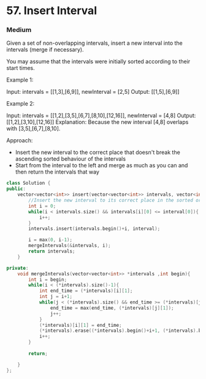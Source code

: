 # 57. Insert Interval
### Medium

Given a set of non-overlapping intervals, insert a new interval into the intervals (merge if necessary).

You may assume that the intervals were initially sorted according to their start times.

 

Example 1:

Input: intervals = [[1,3],[6,9]], newInterval = [2,5]
Output: [[1,5],[6,9]]

Example 2:

Input: intervals = [[1,2],[3,5],[6,7],[8,10],[12,16]], newInterval = [4,8]
Output: [[1,2],[3,10],[12,16]]
Explanation: Because the new interval [4,8] overlaps with [3,5],[6,7],[8,10].

Approach:
* Insert the new interval to the correct place that doesn't break the ascending sorted behaviour of the intervals
* Start from the interval to the left and merge as much as you can and then return the intervals that way

```cpp
class Solution {
public:
    vector<vector<int>> insert(vector<vector<int>> intervals, vector<int> interval){
        //Insert the new interval to its correct place in the sorted order
        int i = 0;
        while(i < intervals.size() && intervals[i][0] <= interval[0]){
            i++;
        }
        intervals.insert(intervals.begin()+i, interval);

        i = max(0, i-1);
        mergeIntervals(&intervals, i);
        return intervals;
    }

private:
    void mergeIntervals(vector<vector<int>> *intervals ,int begin){
        int i = begin;
        while(i < (*intervals).size()-1){
            int end_time = (*intervals)[i][1];
            int j = i+1;
            while(j < (*intervals).size() && end_time >= (*intervals)[j][0]){
                end_time = max(end_time, (*intervals)[j][1]);
                j++;
            }
            (*intervals)[i][1] = end_time;
            (*intervals).erase((*intervals).begin()+i+1, (*intervals).begin()+j);
            i++;
        }
        
        return;

    }
};
```
